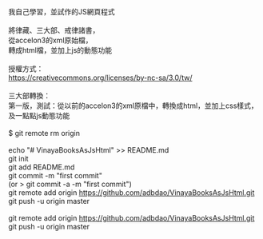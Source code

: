 我自己學習，並試作的JS網頁程式<br/>
<br/>
將律藏、三大部、戒律諸書，<br/>
從accelon3的xml原始檔，<br/>
轉成html檔，並加上js的動態功能<br/>
<br/>
授權方式：<br/>
https://creativecommons.org/licenses/by-nc-sa/3.0/tw/<br/>
<br/>
三大部轉換：<br/>
第一版，測試：從以前的accelon3的xml原檔中，轉換成html，並加上css樣式，及一點點js動態功能<br/>
<br/>
$ git remote rm origin<br/>
<br/>
echo "# VinayaBooksAsJsHtml" >> README.md<br/>
git init<br/>
git add README.md<br/>
git commit -m "first commit"<br/>
(or > git commit -a -m "first commit")<br/>
git remote add origin https://github.com/adbdao/VinayaBooksAsJsHtml.git<br/>
git push -u origin master<br/>
<br/>
git remote add origin https://github.com/adbdao/VinayaBooksAsJsHtml.git<br/>
git push -u origin master<br/>